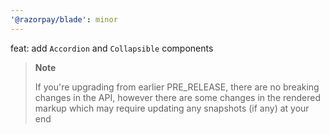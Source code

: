 ```yaml
---
'@razorpay/blade': minor
---
```


feat: add `Accordion` and `Collapsible` components

> **Note**
>
> If you're upgrading from earlier PRE_RELEASE, there are no breaking changes in the API, however there are some changes in the rendered markup which may require updating any snapshots (if any) at your end
